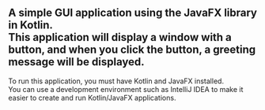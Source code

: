 A simple GUI application using the JavaFX library in Kotlin.  
This application will display a window with a button, and when you click the button, a greeting message will be displayed.  
---
To run this application, you must have Kotlin and JavaFX installed.  
You can use a development environment such as IntelliJ IDEA to make it easier to create and run Kotlin/JavaFX applications.
